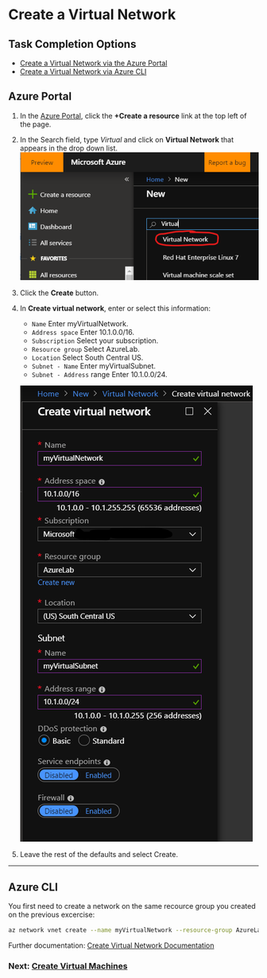 # Create a Virtual Network

## Task Completion Options
- [Create a Virtual Network via the Azure Portal](#azure-portal)
- [Create a Virtual Network via Azure CLI](#azure-cli)


## Azure Portal
1. In the [Azure Portal](https://portal.azure.com), click the **+Create a resource** link at the top left of the page.
1. In the Search field, type *Virtual* and click on **Virtual Network** that appears in the drop down list.
![Select Azure Resource Group](media/1.png)
1. Click the **Create** button.
1. In **Create virtual network**, enter or select this information:
    - `Name`	Enter myVirtualNetwork.
    - `Address space`	Enter 10.1.0.0/16.
    - `Subscription`	Select your subscription.
    - `Resource group`	Select AzureLab.
    - `Location`	Select South Central US.
    - `Subnet - Name`	Enter myVirtualSubnet.
    - `Subnet - Address` range	Enter 10.1.0.0/24.

    ![Select Azure Resource Group](media/2.png)
1. Leave the rest of the defaults and select Create.

----

## Azure CLI

You first need to create a network on the same recource group you created on the previous excercise:

```sh
az network vnet create --name myVirtualNetwork --resource-group AzureLab --subnet-name default
```
Further documentation:  [Create Virtual Network Documentation](https://docs.microsoft.com/en-us/azure/virtual-network/quick-create-portal)

### Next: [Create Virtual Machines](../VirtualNetwork/VirtualNetwork.md) ###
